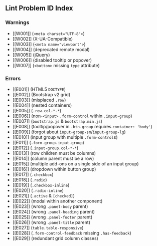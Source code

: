 ## Lint Problem ID Index

### Warnings
* [[W001]] (`<meta charset="UTF-8">`)
* [[W002]] (X-UA-Compatible)
* [[W003]] (`<meta name="viewport">`)
* [[W004]] (deprecated remote modal)
* [[W005]] (jQuery)
* [[W006]] (disabled tooltip or popover)
* [[W007]] (`<button>` missing `type` attribute)

### Errors
* [[E001]] (HTML5 `DOCTYPE`)
* [[E002]] (Bootstrap v2 grid)
* [[E003]] (misplaced `.row`)
* [[E004]] (nested containers)
* [[E005]] (`.row.col-*-*`)
* [[E006]] (non-`<input>` `.form-control` within `.input-group`)
* [[E007]] (`bootstrap.js` & `bootstrap.min.js`)
* [[E008]] (tooltip/popover in `.btn-group` requires `container: 'body'`)
* [[E009]] (forgot about `input-group-sm`/`input-group-lg`)
* [[E010]] (input group with multiple `.form-control`s)
* [[E011]] (`.form-group.input-group`)
* [[E012]] (`.input-group.col-*-*`)
* [[E013]] (row children must be columns)
* [[E014]] (column parent must be a row)
* [[E015]] (multiple add-ons on a single side of an input group)
* [[E016]] (dropdown within button group)
* [[E017]] (`.checkbox`)
* [[E018]] (`.radio`)
* [[E019]] (`.checkbox-inline`)
* [[E020]] (`.radio-inline`)
* [[E021]] (`.active` & `[checked]`)
* [[E022]] (modal within another component)
* [[E023]] (wrong `.panel-body` parent)
* [[E024]] (wrong `.panel-heading` parent)
* [[E025]] (wrong `.panel-footer` parent)
* [[E026]] (wrong `.panel-title` parent)
* [[E027]] (`table.table-responsive`)
* [[E028]] (`.form-control-feedback` missing `.has-feedback`)
* [[E029]] (redundant grid column classes)